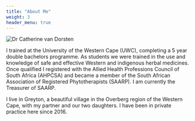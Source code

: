 ```yaml
---
title: "About Me"
weight: 3
header_menu: true
---
```

![Dr Catherine van Dorsten](./images/Dr_Catherine_van_Dorsten.jpg)

I trained at the University of the Western Cape (UWC), completing a 5 year double bachelors programme. As students we were trained in the use and knowledge of safe and effective Western and indigenous herbal medicines. Once qualified I registered with the Allied Health Professions Council of South Africa (AHPCSA) and became a member of the South African Association of Registered Phytotherapists (SAARP). I am currently the Treasurer of SAARP.

I live in Greyton, a beautiful village in the Overberg region of the Western Cape, with my partner and our two daughters.  I have been in private practice here since 2016.